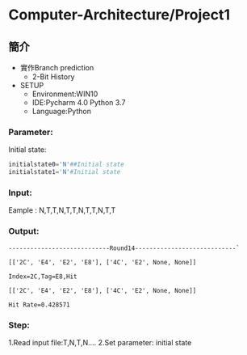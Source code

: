 # Computer-Architecture/Project1
## 簡介
* 實作Branch prediction
  * 2-Bit History
* SETUP
  * Environment:WIN10
  * IDE:Pycharm 4.0 Python 3.7
  * Language:Python
### Parameter:
Initial state:
```py    
initialstate0='N'##Initial state
initialstate1='N'#Initial state
```
### Input: 
Eample : N,T,T,N,T,T,N,T,T,N,T,T
### Output: 

    ----------------------------Round14----------------------------`

    [['2C', 'E4', 'E2', 'E8'], ['4C', 'E2', None, None]]

    Index=2C,Tag=E8,Hit

    [['2C', 'E4', 'E2', 'E8'], ['4C', 'E2', None, None]]

    Hit Rate=0.428571
### Step:
1.Read input file:T,N,T,N....
2.Set parameter: initial state
